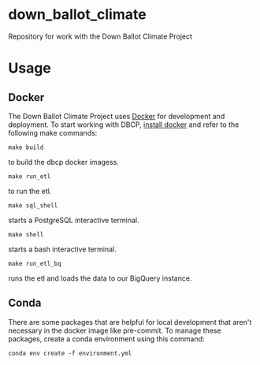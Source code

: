 # down_ballot_climate
Repository for work with the Down Ballot Climate Project

# Usage
## Docker
The Down Ballot Climate Project uses [Docker](https://www.docker.com/) for development and deployment. To start working with DBCP, [install docker](https://docs.docker.com/get-docker/) and refer to the following make commands:

```
make build
```
to build the dbcp docker imagess.

```
make run_etl
```
to run the etl.

```
make sql_shell
```
starts a PostgreSQL interactive terminal.

```
make shell
```
starts a bash interactive terminal.

```
make run_etl_bq
```
runs the etl and loads the data to our BigQuery instance.

## Conda
There are some packages that are helpful for local development that aren't necessary in the docker image like pre-commit. To manage these packages, create a conda environment using this command:

```
conda env create -f environment.yml
```
